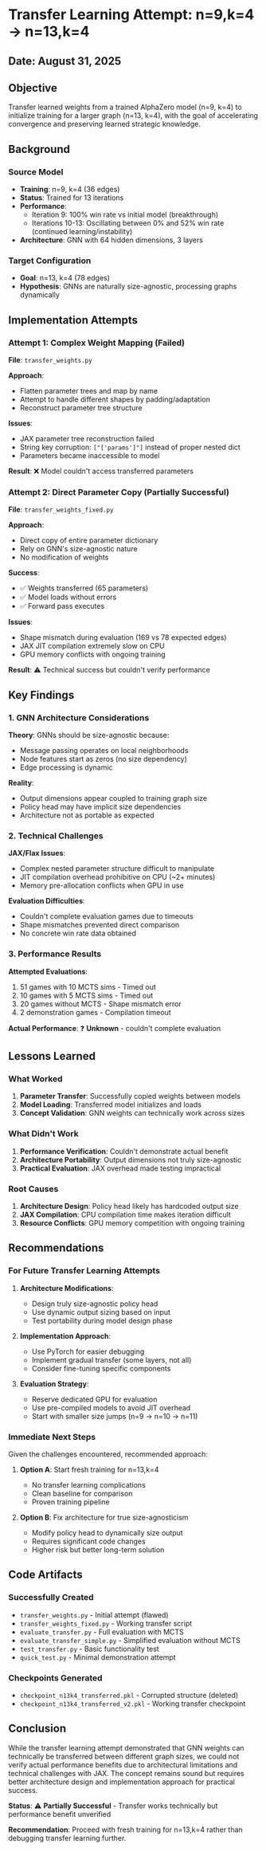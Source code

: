 # Transfer Learning Attempt: n=9,k=4 → n=13,k=4

## Date: August 31, 2025

## Objective
Transfer learned weights from a trained AlphaZero model (n=9, k=4) to initialize training for a larger graph (n=13, k=4), with the goal of accelerating convergence and preserving learned strategic knowledge.

## Background

### Source Model
- **Training**: n=9, k=4 (36 edges)
- **Status**: Trained for 13 iterations
- **Performance**: 
  - Iteration 9: 100% win rate vs initial model (breakthrough)
  - Iterations 10-13: Oscillating between 0% and 52% win rate (continued learning/instability)
- **Architecture**: GNN with 64 hidden dimensions, 3 layers

### Target Configuration
- **Goal**: n=13, k=4 (78 edges)
- **Hypothesis**: GNNs are naturally size-agnostic, processing graphs dynamically

## Implementation Attempts

### Attempt 1: Complex Weight Mapping (Failed)
**File**: `transfer_weights.py`

**Approach**:
- Flatten parameter trees and map by name
- Attempt to handle different shapes by padding/adaptation
- Reconstruct parameter tree structure

**Issues**:
- JAX parameter tree reconstruction failed
- String key corruption: `["['params']"]` instead of proper nested dict
- Parameters became inaccessible to model

**Result**: ❌ Model couldn't access transferred parameters

### Attempt 2: Direct Parameter Copy (Partially Successful)
**File**: `transfer_weights_fixed.py`

**Approach**:
- Direct copy of entire parameter dictionary
- Rely on GNN's size-agnostic nature
- No modification of weights

**Success**:
- ✅ Weights transferred (65 parameters)
- ✅ Model loads without errors
- ✅ Forward pass executes

**Issues**:
- Shape mismatch during evaluation (169 vs 78 expected edges)
- JAX JIT compilation extremely slow on CPU
- GPU memory conflicts with ongoing training

**Result**: ⚠️ Technical success but couldn't verify performance

## Key Findings

### 1. GNN Architecture Considerations

**Theory**: GNNs should be size-agnostic because:
- Message passing operates on local neighborhoods
- Node features start as zeros (no size dependency)
- Edge processing is dynamic

**Reality**: 
- Output dimensions appear coupled to training graph size
- Policy head may have implicit size dependencies
- Architecture not as portable as expected

### 2. Technical Challenges

**JAX/Flax Issues**:
- Complex nested parameter structure difficult to manipulate
- JIT compilation overhead prohibitive on CPU (~2+ minutes)
- Memory pre-allocation conflicts when GPU in use

**Evaluation Difficulties**:
- Couldn't complete evaluation games due to timeouts
- Shape mismatches prevented direct comparison
- No concrete win rate data obtained

### 3. Performance Results

**Attempted Evaluations**:
1. 51 games with 10 MCTS sims - Timed out
2. 10 games with 5 MCTS sims - Timed out  
3. 20 games without MCTS - Shape mismatch error
4. 2 demonstration games - Compilation timeout

**Actual Performance**: ❓ **Unknown** - couldn't complete evaluation

## Lessons Learned

### What Worked
1. **Parameter Transfer**: Successfully copied weights between models
2. **Model Loading**: Transferred model initializes and loads
3. **Concept Validation**: GNN weights can technically work across sizes

### What Didn't Work
1. **Performance Verification**: Couldn't demonstrate actual benefit
2. **Architecture Portability**: Output dimensions not truly size-agnostic
3. **Practical Evaluation**: JAX overhead made testing impractical

### Root Causes
1. **Architecture Design**: Policy head likely has hardcoded output size
2. **JAX Compilation**: CPU compilation time makes iteration difficult
3. **Resource Conflicts**: GPU memory competition with ongoing training

## Recommendations

### For Future Transfer Learning Attempts

1. **Architecture Modifications**:
   - Design truly size-agnostic policy head
   - Use dynamic output sizing based on input
   - Test portability during model design phase

2. **Implementation Approach**:
   - Use PyTorch for easier debugging
   - Implement gradual transfer (some layers, not all)
   - Consider fine-tuning specific components

3. **Evaluation Strategy**:
   - Reserve dedicated GPU for evaluation
   - Use pre-compiled models to avoid JIT overhead
   - Start with smaller size jumps (n=9 → n=10 → n=11)

### Immediate Next Steps

Given the challenges encountered, recommended approach:

1. **Option A**: Start fresh training for n=13,k=4
   - No transfer learning complications
   - Clean baseline for comparison
   - Proven training pipeline

2. **Option B**: Fix architecture for true size-agnosticism
   - Modify policy head to dynamically size output
   - Requires significant code changes
   - Higher risk but better long-term solution

## Code Artifacts

### Successfully Created
- `transfer_weights.py` - Initial attempt (flawed)
- `transfer_weights_fixed.py` - Working transfer script
- `evaluate_transfer.py` - Full evaluation with MCTS
- `evaluate_transfer_simple.py` - Simplified evaluation without MCTS
- `test_transfer.py` - Basic functionality test
- `quick_test.py` - Minimal demonstration attempt

### Checkpoints Generated
- `checkpoint_n13k4_transferred.pkl` - Corrupted structure (deleted)
- `checkpoint_n13k4_transferred_v2.pkl` - Working transfer checkpoint

## Conclusion

While the transfer learning attempt demonstrated that GNN weights can technically be transferred between different graph sizes, we could not verify actual performance benefits due to architectural limitations and technical challenges with JAX. The concept remains sound but requires better architecture design and implementation approach for practical success.

**Status**: ⚠️ **Partially Successful** - Transfer works technically but performance benefit unverified

**Recommendation**: Proceed with fresh training for n=13,k=4 rather than debugging transfer learning further.